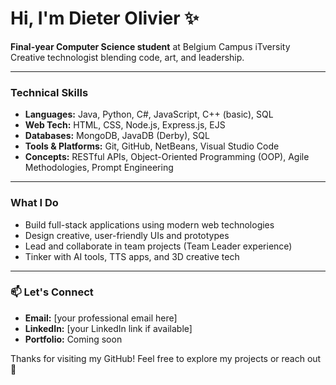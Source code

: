 # Hi, I'm Dieter Olivier ✨

**Final-year Computer Science student** at Belgium Campus iTversity  
Creative technologist blending code, art, and leadership.

---

### Technical Skills
- **Languages:** Java, Python, C#, JavaScript, C++ (basic), SQL
- **Web Tech:** HTML, CSS, Node.js, Express.js, EJS
- **Databases:** MongoDB, JavaDB (Derby), SQL
- **Tools & Platforms:** Git, GitHub, NetBeans, Visual Studio Code
- **Concepts:** RESTful APIs, Object-Oriented Programming (OOP), Agile Methodologies, Prompt Engineering

---

### What I Do
- Build full-stack applications using modern web technologies
- Design creative, user-friendly UIs and prototypes
- Lead and collaborate in team projects (Team Leader experience)
- Tinker with AI tools, TTS apps, and 3D creative tech

---

### 📫 Let's Connect
- **Email:** [your professional email here]
- **LinkedIn:** [your LinkedIn link if available]
- **Portfolio:** Coming soon

Thanks for visiting my GitHub! Feel free to explore my projects or reach out 👋
